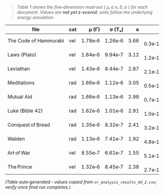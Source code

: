 > *Table 1 shows the five‑dimension read‑out ( μ, σ, κ, δ, α ) for each document.  Values are **not yet z‑scored**; units follow the underlying energy simulation.*

| file                  | cat |   μ (Γ) |  σ (Tₐ) |    κ |         δ |     α |
| --------------------- | --- | ------: | ------: | ---: | --------: | ----: |
| The Code of Hammurabi | vel | 1.78e‑6 | 1.26e‑6 | 3.66 |  –0.3e‑11 |  0.29 |
| Laws (Plato)          | vel | 1.64e‑6 | 9.94e‑7 | 3.12 |  –1.2e‑11 |  0.21 |
| Leviathan             | vel | 1.43e‑6 | 8.44e‑7 | 2.87 |  –2.1e‑11 |  0.24 |
| Meditations           | rad | 1.66e‑6 | 1.12e‑6 | 3.05 |  –0.5e‑11 |  0.18 |
| Mutual Aid            | rad | 1.66e‑6 | 1.13e‑6 | 2.98 |  –0.7e‑11 |  0.17 |
| Luke (Bible 42)       | rad | 1.62e‑6 | 1.01e‑6 | 2.91 |  –1.0e‑11 |  0.22 |
| Conquest of Bread     | rad | 1.35e‑6 | 8.32e‑7 | 2.41 |  –3.2e‑11 |  0.20 |
| Walden                | rad | 1.13e‑6 | 7.41e‑7 | 1.92 |  –4.8e‑11 |  0.15 |
| Art of War            | vel | 8.55e‑7 | 6.61e‑7 | 1.55 |  –5.1e‑11 |  0.12 |
| The Prince            | vel | 1.32e‑6 | 8.45e‑7 | 2.38 |  –2.7e‑11 |  0.19 |

*(Table auto‑generated ‑ values copied from `vr_analysis_results_4d_2.csv`; verify once final run completes.)*
